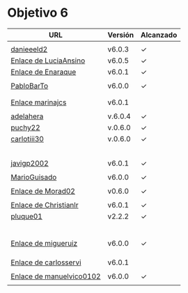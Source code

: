 # Objetivo 6

| URL                                                                                       | Versión | Alcanzado |
|-------------------------------------------------------------------------------------------|---------|-----------|
| <!-- Enlace de sergioae19 -->                                                             |         |           |
| [danieeeld2](https://github.com/danieeeld2/LogisticsRoutes/pull/63)                       | v6.0.3  | ✓         |
| [Enlace de LuciaAnsino](https://github.com/LuciaAnsino/CompraOnline/pull/33)              | v6.0.5  | ✓         |
| [Enlace de Enaraque](https://github.com/Enaraque/bus_stadistics/pull/59)                  | v6.0.1  | ✓         |
| <!-- Enlace de giorgiogiovanni -->                                                        |         |           |
| [PabloBarTo](https://github.com/PabloBarTo/Empresa/pull/31)                               | v6.0.0  | ✓         |
| <!-- Enlace de danibarranqueroo -->                                                       |         |           |
| <!-- Enlace de Amadocm -->                                                                |         |           |
| [Enlace marinajcs](https://github.com/marinajcs/asignacionTareas/pull/38)                 | v6.0.1  |           |
| <!-- Enlace de GiancaGrizzly -->                                                          |         |           |
| [adelahera](https://github.com/adelahera/basket-stats/pull/45)                            | v.6.0.4 | ✓         |
| [puchy22](https://github.com/puchy22/nutri-app/pull/56)                                   | v.0.6.0 | ✓         |
| [carlotiii30](https://github.com/carlotiii30/organizacionSemanal/pull/63)                 | v.0.6.0 | ✓         |
| <!-- Enlace de sergioffdez -->                                                            |         |           |
| <!-- Enlace de DarckMonster -->                                                           |         |           |
| <!-- Enlace de eugrdfolcha -->                                                            |         |           |
| <!-- Enlace de diagmatrix -->                                                             |         |           |
| <!-- Enlace de JaimeGM96 -->                                                              |         |           |
| [javigp2002](https://github.com/javigp2002/LazyFood/pull/43)                              | v6.0.1  | ✓         |
| <!-- Enlace de shvtwp -->                                                                 |         |           |
| [MarioGuisado](https://github.com/MarioGuisado/TrainMe/pull/60)                           | v6.0.0  | ✓         |
| <!-- Enlace de J P S -->                                                                  |         |           |
| [Enlace de Morad02](https://github.com/Morad02/F1Data/pull/49)                            | v0.6.0  | ✓         |
| <!-- Enlace de albertolj -->                                                              |         |           |
| [Enlace de Christianlr](https://github.com/Christianlr/MIBarberSchedule/pull/61)          | v6.0.1  | ✓         |
| [pluque01](https://github.com/pluque01/CofreSagradoVirtual/pull/33)                       | v2.2.2  | ✓         |
| <!-- Enlace de josemponce -->                                                             |         |           |
| <!-- Enlace de smallPingu -->                                                             |         |           |
| <!-- Enlace de chelunike -->                                                              |         |           |
| <!-- Enlace de M M M -->                                                                  |         |           |
| <!-- Enlace de moshidev -->                                                               |         |           |
| <!-- Enlace de R L O E -->                                                                |         |           |
| [Enlace de migueruiz](https://github.com/migueruiz/Automatricula/pull/49)                 | v6.0.0  | ✓         |
| <!-- Enlace de Javito198 -->                                                              |         |           |
| <!-- Enlace de Alvarosanpal95 -->                                                         |         |           |
| <!-- Enlace de spmanolo -->                                                               |         |           |
| [Enlace de carlosservi](https://github.com/carlosservi/asistente_ruta_camioneros/pull/61) | v6.0.1  |           |
| <!-- Enlace de raultl12 -->                                                               |         |           |
| [Enlace de manuelvico0102](https://github.com/manuelvico0102/easySelect/pull/40)          | v6.0.0  | ✓         |
| <!-- Enlace de johnwaves -->                                                              |         |           |
